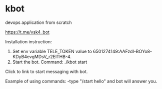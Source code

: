 # kbot
devops application from scratch

https://t.me/vsk4_bot

Installation instruction:
1. Set env variable TELE_TOKEN value to 6501274149:AAFzdI-BOYo8-KDyB4evgMDsV_r2ElTHB-4.
2. Start the bot. Command: ./kbot start

Click to link to start messaging with bot.

Example of using commands:
-type "/start hello" and bot will answer you.

